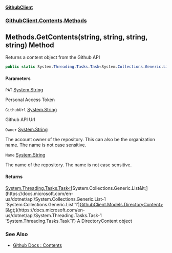 #### [GithubClient](index 'index')
### [GithubClient.Contents](GithubClient.Contents 'GithubClient.Contents').[Methods](GithubClient.Contents.Methods 'GithubClient.Contents.Methods')

## Methods.GetContents(string, string, string, string) Method

Returns a content object from the Github API

```csharp
public static System.Threading.Tasks.Task<System.Collections.Generic.List<GithubClient.Models.DirectoryContent>> GetContents(string PAT, string GithubUrl, string Owner, string Name);
```
#### Parameters

<a name='GithubClient.Contents.Methods.GetContents(string,string,string,string).PAT'></a>

`PAT` [System.String](https://docs.microsoft.com/en-us/dotnet/api/System.String 'System.String')

Personal Access Token

<a name='GithubClient.Contents.Methods.GetContents(string,string,string,string).GithubUrl'></a>

`GithubUrl` [System.String](https://docs.microsoft.com/en-us/dotnet/api/System.String 'System.String')

Github API Url

<a name='GithubClient.Contents.Methods.GetContents(string,string,string,string).Owner'></a>

`Owner` [System.String](https://docs.microsoft.com/en-us/dotnet/api/System.String 'System.String')

The account owner of the repository. This can also be the organization name. The name is not case sensitive.

<a name='GithubClient.Contents.Methods.GetContents(string,string,string,string).Name'></a>

`Name` [System.String](https://docs.microsoft.com/en-us/dotnet/api/System.String 'System.String')

The name of the repository. The name is not case sensitive.

#### Returns
[System.Threading.Tasks.Task&lt;](https://docs.microsoft.com/en-us/dotnet/api/System.Threading.Tasks.Task-1 'System.Threading.Tasks.Task`1')[System.Collections.Generic.List&lt;](https://docs.microsoft.com/en-us/dotnet/api/System.Collections.Generic.List-1 'System.Collections.Generic.List`1')[GithubClient.Models.DirectoryContent](https://docs.microsoft.com/en-us/dotnet/api/GithubClient.Models.DirectoryContent 'GithubClient.Models.DirectoryContent')[&gt;](https://docs.microsoft.com/en-us/dotnet/api/System.Collections.Generic.List-1 'System.Collections.Generic.List`1')[&gt;](https://docs.microsoft.com/en-us/dotnet/api/System.Threading.Tasks.Task-1 'System.Threading.Tasks.Task`1')
A DirectoryContent object

### See Also
- [Github Docs : Contents](https://docs.github.com/en/rest/repos/contents#get-repository-content 'https://docs.github.com/en/rest/repos/contents#get-repository-content')